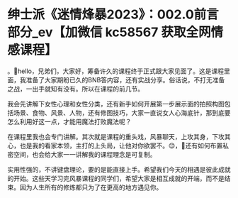 # 绅士派《迷情烽暴2023》：002.0前言部分_ev【加微信 kc58567 获取全网情感课程】

。🎼hello，兄弟们，大家好，筹备许久的课程终于正式跟大家见面了。这是课程里面，我准备了大家期盼已久的BNB答内容，还有实战分享。俗话说，不打无准备之战，一出手就知有没有。所以在课程的前几节。

我会先讲解下女性心理和女性分类，还有新手如何开展第一步展示面的拍照构图包括场景、食物、风景、人物，还有修图技巧，大家一直说女人心海底针，那到底要怎么利用好这一点，才能用魔法打败魔法呢？

在课程里我也会专门讲解。其次就是课程的重头戏，风暴聊天，上攻其身，下攻其心，也是我的看家本领，主打的上头局，让他对你欲罢不。😊，🎼还有如何布置私密空间，也会给大家一一讲解我的课程理念是可复制。

实用性强的，不讲键盘理论，要的是能直接上手。希望我们今天的相遇是彼此成就的开始。这些天学习完风暴课程的同学们，希望大家是相互成就的开端，而不是结束。因为人生所有的修炼都只为了在更高的地方遇见你。

